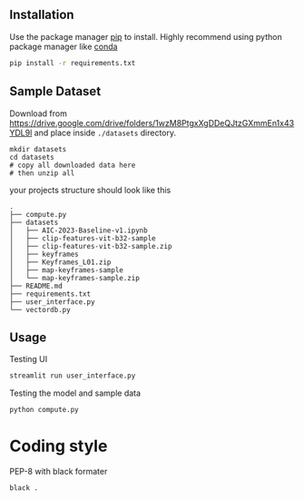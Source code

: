 ## Installation

Use the package manager [pip](https://pip.pypa.io/en/stable/) to install. Highly recommend using python package manager like [conda](https://docs.conda.io/en/latest/)

```bash
pip install -r requirements.txt
```

## Sample Dataset

Download from https://drive.google.com/drive/folders/1wzM8PtgxXgDDeQJtzGXmmEn1x43YDL9l and place inside `./datasets` directory.

```
mkdir datasets
cd datasets
# copy all downloaded data here
# then unzip all
```

your projects structure should look like this

```
.
├── compute.py
├── datasets
│   ├── AIC-2023-Baseline-v1.ipynb
│   ├── clip-features-vit-b32-sample
│   ├── clip-features-vit-b32-sample.zip
│   ├── keyframes
│   ├── Keyframes_L01.zip
│   ├── map-keyframes-sample
│   └── map-keyframes-sample.zip
├── README.md
├── requirements.txt
├── user_interface.py
└── vectordb.py

```


## Usage

Testing UI
```bash
streamlit run user_interface.py
```

Testing the model and sample data
```bash
python compute.py
```


# Coding style

PEP-8 with black formater 

```
black .
```
